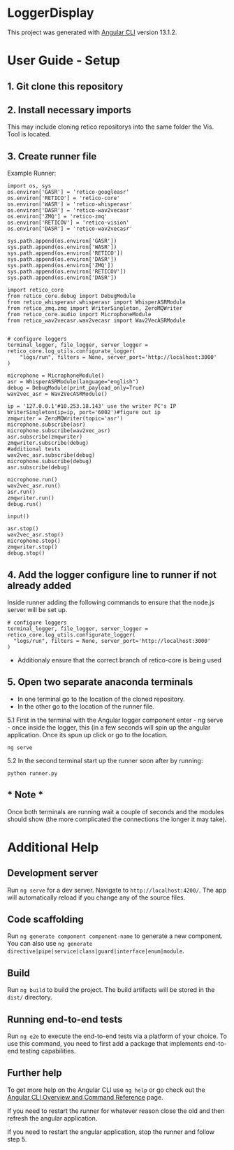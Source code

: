 # LoggerDisplay

This project was generated with [Angular CLI](https://github.com/angular/angular-cli) version 13.1.2.

# User Guide - Setup

## 1. Git clone this repository  

## 2. Install necessary imports
This may include cloning retico repositorys into the same folder the Vis. Tool is located.

## 3. Create runner file  
Example Runner:

  ```
  import os, sys
  os.environ['GASR'] = 'retico-googleasr'
  os.environ['RETICO'] = 'retico-core'
  os.environ['WASR'] = 'retico-whisperasr'
  os.environ['DASR'] = 'retico-wav2vecasr'
  os.environ['ZMQ'] = 'retico-zmq'
  os.environ['RETICOV'] = 'retico-vision'
  os.environ['DASR'] = 'retico-wav2vecasr'
  
  sys.path.append(os.environ['GASR'])
  sys.path.append(os.environ['WASR'])
  sys.path.append(os.environ['RETICO'])
  sys.path.append(os.environ['DASR'])
  sys.path.append(os.environ['ZMQ'])
  sys.path.append(os.environ['RETICOV'])
  sys.path.append(os.environ['DASR'])
  
  import retico_core
  from retico_core.debug import DebugModule
  from retico_whisperasr.whisperasr import WhisperASRModule
  from retico_zmq.zmq import WriterSingleton, ZeroMQWriter
  from retico_core.audio import MicrophoneModule
  from retico_wav2vecasr.wav2vecasr import Wav2VecASRModule
  
  
  # configure loggers
  terminal_logger, file_logger, server_logger = retico_core.log_utils.configurate_logger(
      "logs/run", filters = None, server_port='http://localhost:3000'
  )
  
  microphone = MicrophoneModule()
  asr = WhisperASRModule(language="english")
  debug = DebugModule(print_payload_only=True)
  wav2vec_asr = Wav2VecASRModule()
  
  ip = '127.0.0.1'#10.253.18.143' use the writer PC's IP
  WriterSingleton(ip=ip, port='6002')#figure out ip
  zmqwriter = ZeroMQWriter(topic='asr')
  microphone.subscribe(asr)
  microphone.subscribe(wav2vec_asr)
  asr.subscribe(zmqwriter)
  zmqwriter.subscribe(debug)
  #additional tests
  wav2vec_asr.subscribe(debug)
  microphone.subscribe(debug)
  asr.subscribe(debug)
  
  microphone.run()
  wav2vec_asr.run()
  asr.run()
  zmqwriter.run()
  debug.run()
  
  input()
  
  asr.stop()
  wav2vec_asr.stop()
  microphone.stop()
  zmqwriter.stop()
  debug.stop()
```

## 4. Add the logger configure line to runner if not already added
  Inside runner adding the following commands to ensure that the node.js server will be set up.
  
  ```
  # configure loggers
terminal_logger, file_logger, server_logger = retico_core.log_utils.configurate_logger(
    "logs/run", filters = None, server_port='http://localhost:3000'
)
```
- Additionaly ensure that the correct branch of retico-core is being used

## 5. Open two separate anaconda terminals
  - In one terminal go to the location of the cloned repository.
  - In the other go to the location of the runner file.

  5.1 First in the terminal with the Angular logger component enter - ng serve - once inside the logger,     this     (in a few seconds will spin up the angular application. Once its spun up click or go to the location. 
  
  `ng serve`
  
  5.2 In the second terminal start up the runner soon after by running:
  
  `python runner.py`
  
## * Note *  
Once both terminals are running wait a couple of seconds and the modules should show (the more complicated the connections the longer it may take).


# Additional Help #


## Development server

Run `ng serve` for a dev server. Navigate to `http://localhost:4200/`. The app will automatically reload if you change any of the source files.

## Code scaffolding

Run `ng generate component component-name` to generate a new component. You can also use `ng generate directive|pipe|service|class|guard|interface|enum|module`.

## Build

Run `ng build` to build the project. The build artifacts will be stored in the `dist/` directory.

## Running end-to-end tests

Run `ng e2e` to execute the end-to-end tests via a platform of your choice. To use this command, you need to first add a package that implements end-to-end testing capabilities.

## Further help

To get more help on the Angular CLI use `ng help` or go check out the [Angular CLI Overview and Command Reference](https://angular.io/cli) page.




If you need to restart the runner for whatever reason close the old and then refresh the angular application.

If you need to restart the angular application, stop the runner and follow step 5.
